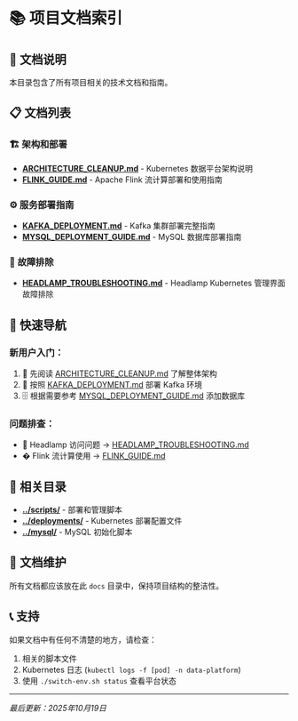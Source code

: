# 📚 项目文档索引

## 📖 文档说明

本目录包含了所有项目相关的技术文档和指南。

## 📋 文档列表

### 🏗️ **架构和部署**
- **[ARCHITECTURE_CLEANUP.md](./ARCHITECTURE_CLEANUP.md)** - Kubernetes 数据平台架构说明
- **[FLINK_GUIDE.md](./FLINK_GUIDE.md)** - Apache Flink 流计算部署和使用指南

### ⚙️ **服务部署指南**
- **[KAFKA_DEPLOYMENT.md](./KAFKA_DEPLOYMENT.md)** - Kafka 集群部署完整指南
- **[MYSQL_DEPLOYMENT_GUIDE.md](./MYSQL_DEPLOYMENT_GUIDE.md)** - MySQL 数据库部署指南

### 🔧 **故障排除**
- **[HEADLAMP_TROUBLESHOOTING.md](./HEADLAMP_TROUBLESHOOTING.md)** - Headlamp Kubernetes 管理界面故障排除

## 🎯 快速导航

### 新用户入门：
1. 📖 先阅读 [ARCHITECTURE_CLEANUP.md](./ARCHITECTURE_CLEANUP.md) 了解整体架构
2. 🚀 按照 [KAFKA_DEPLOYMENT.md](./KAFKA_DEPLOYMENT.md) 部署 Kafka 环境
3. 🗄️ 根据需要参考 [MYSQL_DEPLOYMENT_GUIDE.md](./MYSQL_DEPLOYMENT_GUIDE.md) 添加数据库

### 问题排查：
- 🔧 Headlamp 访问问题 → [HEADLAMP_TROUBLESHOOTING.md](./HEADLAMP_TROUBLESHOOTING.md)
- � Flink 流计算使用 → [FLINK_GUIDE.md](./FLINK_GUIDE.md)

## 📁 相关目录

- **[../scripts/](../scripts/)** - 部署和管理脚本
- **[../deployments/](../deployments/)** - Kubernetes 部署配置文件
- **[../mysql/](../mysql/)** - MySQL 初始化脚本

## 🔄 文档维护

所有文档都应该放在此 `docs` 目录中，保持项目结构的整洁性。

## 📞 支持

如果文档中有任何不清楚的地方，请检查：
1. 相关的脚本文件
2. Kubernetes 日志 (`kubectl logs -f [pod] -n data-platform`)
3. 使用 `./switch-env.sh status` 查看平台状态

---

*最后更新：2025年10月19日*
